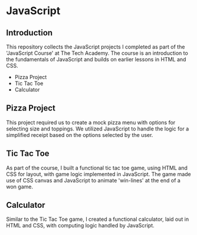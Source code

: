 # JavaScript

## Introduction

This repository collects the JavaScript projects I completed as part of the 'JavaScript Course' at The Tech Academy. The course is an introduction to the fundamentals of JavaScript and builds on earlier lessons in HTML and CSS.

* Pizza Project
* Tic Tac Toe
* Calculator

## Pizza Project

This project required us to create a mock pizza menu with options for selecting size and toppings. We utilized JavaScript to handle the logic for a simplified receipt based on the options selected by the user.

## Tic Tac Toe

As part of the course, I built a functional tic tac toe game, using HTML and CSS for layout, with game logic implemented in JavaScript. The game made use of CSS canvas and JavaScript to animate 'win-lines' at the end of a won game.

## Calculator

Similar to the Tic Tac Toe game, I created a functional calculator, laid out in HTML and CSS, with computing logic handled by JavaScript. 
